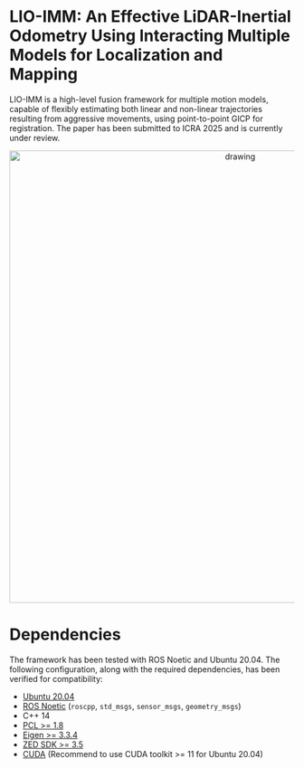 # LIO-IMM: An Effective LiDAR-Inertial Odometry Using Interacting Multiple Models for Localization and Mapping
LIO-IMM is a high-level fusion framework for multiple motion models, capable of flexibly estimating both linear and non-linear trajectories resulting from aggressive movements, using point-to-point GICP for registration. 
The paper has been submitted to ICRA 2025 and is currently under review.

<p align='center'>
    <img src="./doc/SEM-UNR" alt="drawing" width="800"/>
</p>

# Dependencies
The framework has been tested with ROS Noetic and Ubuntu 20.04. The following configuration, along with the required dependencies, has been verified for compatibility:

- [Ubuntu 20.04](https://releases.ubuntu.com/focal/)
- [ROS Noetic](http://wiki.ros.org/noetic/Installation/Ubuntu) (```roscpp```, ```std_msgs```, ```sensor_msgs```, ```geometry_msgs```)
- C++ 14
- [PCL >= 1.8](https://pointclouds.org/downloads/)
- [Eigen >= 3.3.4](http://eigen.tuxfamily.org/index.php?title=Main_Page)
- [ZED SDK >= 3.5](https://www.stereolabs.com/developers)
- [CUDA](https://developer.nvidia.com/cuda-downloads) (Recommend to use CUDA toolkit >= 11 for Ubuntu 20.04)

  
